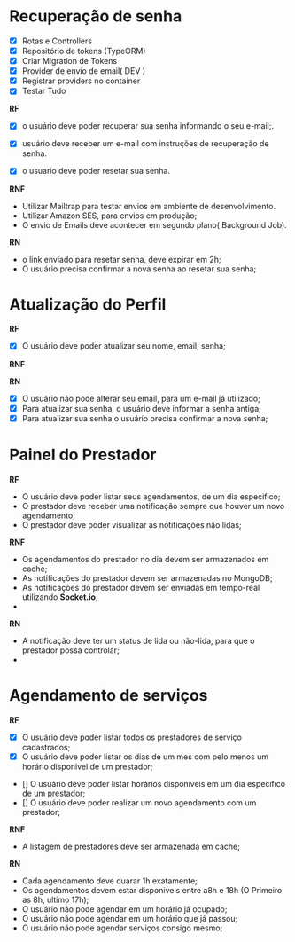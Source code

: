 # Recuperação de senha

- [x] Rotas e Controllers
- [x] Repositório de tokens (TypeORM)
- [x] Criar Migration de Tokens
- [x] Provider de envio de email( DEV )
- [x] Registrar providers no container
- [x] Testar Tudo

<!-- Requisitos funcionais -->
**RF**

- [x] o usuário deve  poder recuperar sua senha informando o seu e-mail;.
- [x] usuário deve receber um e-mail com instruções de recuperação de senha.
- [x] o usuario deve poder resetar sua senha.


<!--Requisitos não funcionanis  -->
**RNF**

- Utilizar Mailtrap para testar envios em ambiente de desenvolvimento.
- Utilizar Amazon SES, para envios em produção;
- O envio de Emails deve acontecer em segundo plano( Background Job).

<!-- Regras de Negocio -->
**RN**

- o link enviado para resetar senha, deve expirar em 2h;
- O usuário precisa confirmar a nova senha ao resetar sua senha;



# Atualização do Perfil

**RF**

- [x] O usuário deve poder atualizar seu nome, email, senha;

**RNF**

**RN**

- [x] O usuário não pode alterar seu email, para um e-mail já utilizado;
- [x] Para atualizar sua senha, o usuário deve informar a senha antiga;
- [x] Para atualizar sua senha o usuário precisa confirmar a nova senha;

# Painel do Prestador

**RF**

- O usuário deve poder listar seus agendamentos, de um dia especifico;
- O prestador deve receber uma notificação sempre que houver um novo agendamento;
- O prestador deve poder visualizar as notificações não lidas;

**RNF**

- Os agendamentos do prestador no dia devem ser armazenados em cache;
- As notificações do prestador devem ser armazenadas no MongoDB;
- As notificações do prestador devem ser enviadas em tempo-real utilizando **Socket.io**;
-

**RN**

- A notificação deve ter um status de lida ou não-lida, para que o prestador possa controlar;
-

# Agendamento de serviços

**RF**

- [x] O usuário deve poder listar todos os prestadores de serviço cadastrados;
- [x] O usuário deve poder listar os dias de um mes com pelo menos um horário disponivel de um prestador;
- [] O usuário deve poder listar horários disponiveis em um dia especifico de um prestador;
- [] O usuário deve poder realizar um novo agendamento com um prestador;

**RNF**

- A listagem de prestadores deve ser armazenada em cache;


**RN**

- Cada agendamento deve duarar 1h exatamente;
- Os agendamentos devem estar disponiveis entre a8h e 18h (O Primeiro as 8h, ultimo 17h);
- O usuário não pode agendar em um horário já ocupado;
- O usuário não pode agendar em um horário que já passou;
- O usuário não pode agendar serviços consigo mesmo;


